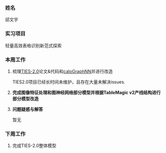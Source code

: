 ### 姓名

邱文宇

### 实习项目

轻量高效表格识别新范式探索

### 本周工作

1. 梳理[TIES-2.0](https://github.com/shahrukhqasim/TIES-2.0)论文&代码和[caloGraphNN](https://github.com/jkiesele/caloGraphNN)并进行改造
   
   TIES2.0项目已经长时间未维护，且存在大量未解决issues.

2. **完成图像特征处理和图神经网络部分模型并根据TableMagic v2产线结构进行部分模型改造**
   
   

3. **问题疑惑与解答**
   
   暂无

### 下周工作

1. 完成TIES-2.0整体模型


